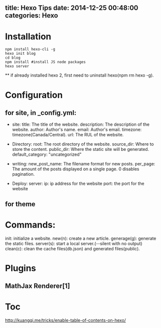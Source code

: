 title: Hexo Tips
date: 2014-12-25 00:48:00
categories: Hexo
---

# Installation

```
npm install hexo-cli -g
hexo init blog
cd blog
npm install #install JS node packages
hexo server
```
** if already installed hexo 2, first need to uninstall hexo(npm rm hexo -g).

# Configuration
## for site, in _config.yml:
- site:
    title: The title of the website.
    description: The description of the website.
    author: Author's name.
    email: Author's email. 
    timezone: timezone(Canada/Central).
    url: The RUL of the website.

- Directory:
    root: The root directory of the website.
    source_dir: Where to store the content.
    public_dir: Where the static site will be generated.
    default_category: "uncategorized"
  
- writing:
    new_post_name: The filename format for new posts. 
    per_page: The amount of the posts displayed on a single page. 0 disables pagination. 

- Deploy:
server:
    ip: ip address for the website
    port: the port for the website 

## for theme

# Commands:
init: initialize a website.
new(n): create a new article.
generage(g): generate the static files.
server(s): start a local server.(--silent with no output)
clean(c): clean the cache files(db.json) and generated files(public).

# Plugins
## MathJax Renderer[1]

# Toc
http://kuangqi.me/tricks/enable-table-of-contents-on-hexo/

[References]:
[1]https://github.com/phoenixcw/hexo-renderer-mathjax 
